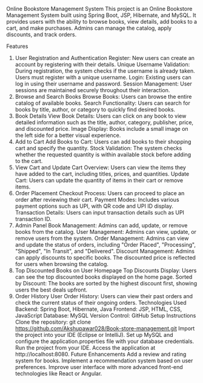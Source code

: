 Online Bookstore Management System
This project is an Online Bookstore Management System built using Spring Boot, JSP, Hibernate, and MySQL. It provides users with the ability to browse books, view details, add books to a cart, and make purchases. Admins can manage the catalog, apply discounts, and track orders.

Features
1. User Registration and Authentication
Register: New users can create an account by registering with their details.
Unique Username Validation: During registration, the system checks if the username is already taken. Users must register with a unique username.
Login: Existing users can log in using their username and password.
Session Management: User sessions are maintained securely throughout their interaction.
2. Browse and Search Books
Browse Books: Users can browse the entire catalog of available books.
Search Functionality: Users can search for books by title, author, or category to quickly find desired books.
3. Book Details
View Book Details: Users can click on any book to view detailed information such as the title, author, category, publisher, price, and discounted price.
Image Display: Books include a small image on the left side for a better visual experience.
4. Add to Cart
Add Books to Cart: Users can add books to their shopping cart and specify the quantity.
Stock Validation: The system checks whether the requested quantity is within available stock before adding to the cart.
5. View Cart and Update
Cart Overview: Users can view the items they have added to the cart, including titles, prices, and quantities.
Update Cart: Users can update the quantity of items in their cart or remove items.
6. Order Placement
Checkout Process: Users can proceed to place an order after reviewing their cart.
Payment Modes: Includes various payment options such as UPI, with QR code and UPI ID display.
Transaction Details: Users can input transaction details such as UPI transaction ID.
7. Admin Panel
Book Management: Admins can add, update, or remove books from the catalog.
User Management: Admins can view, update, or remove users from the system.
Order Management: Admins can view and update the status of orders, including "Order Placed", "Processing", "Shipped", "In Transit", and "Delivered".
Discount Management: Admins can apply discounts to specific books. The discounted price is reflected for users when browsing the catalog.
8. Top Discounted Books on User Homepage
Top Discounts Display: Users can see the top discounted books displayed on the home page.
Sorted by Discount: The books are sorted by the highest discount first, showing users the best deals upfront.
9. Order History
User Order History: Users can view their past orders and check the current status of their ongoing orders.
Technologies Used
Backend: Spring Boot, Hibernate, Java
Frontend: JSP, HTML, CSS, JavaScript
Database: MySQL
Version Control: GitHub
Setup Instructions
Clone the repository:
git clone https://github.com/Akshupawar028/Book-store-management.git
Import the project into your IDE (Eclipse or IntelliJ).
Set up MySQL and configure the application.properties file with your database credentials.
Run the project from your IDE.
Access the application at http://localhost:8080.
Future Enhancements
Add a review and rating system for books.
Implement a recommendation system based on user preferences.
Improve user interface with more advanced front-end technologies like React or Angular.
